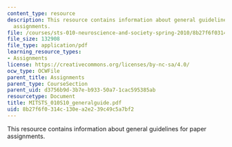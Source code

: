 ```yaml
---
content_type: resource
description: This resource contains information about general guidelines for paper
  assignments.
file: /courses/sts-010-neuroscience-and-society-spring-2010/8b27f6f0314c130ea2e239c49c5a7bf2_MITSTS_010S10_generalguide.pdf
file_size: 132908
file_type: application/pdf
learning_resource_types:
- Assignments
license: https://creativecommons.org/licenses/by-nc-sa/4.0/
ocw_type: OCWFile
parent_title: Assignments
parent_type: CourseSection
parent_uid: d3756b9d-3b7e-b933-50a7-1cac595385ab
resourcetype: Document
title: MITSTS_010S10_generalguide.pdf
uid: 8b27f6f0-314c-130e-a2e2-39c49c5a7bf2
---
```

This resource contains information about general guidelines for paper assignments.